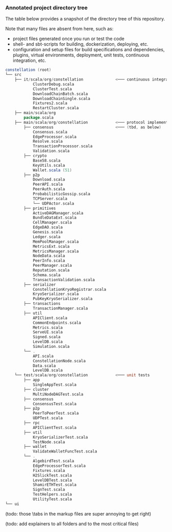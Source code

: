 ### Annotated project directory tree

The table below provides a snapshot of the directory tree of this repository.

Note that many files are absent from here, such as:

* project files generated once you run or test the code
* shell- and sbt-scripts for building, dockerization, deploying, etc.
* configuration and setup files for build specifications and dependencies, plugins, virtual environments, deployment, unit tests, continuous integration, etc.

```scala
constellation (root)
└── src
    ├── it/scala/org/constellation				<─── continuous integration
			ClusterDebug.scala
    		ClusterTest.scala
			DownloadChainBatch.scala
			DownloadChainSingle.scala
			Fixtures2.scala
			RestartCluster.scala
	├── main/scala/org
		package.scala
    ├── main/scala/org/constellation			<─── protocol implementation
        ├── consensus							<─── (tbd, as below)
			Consensus.scala
			EdgeProcessor.scala
			Resolve.scala
			TransactionProcessor.scala
			Validation.scala
        ├── crypto
            Base58.scala
            KeyUtils.scala
            Wallet.scala (51)
        ├── p2p
            Download.scala       		 	
            PeerAPI.scala       			
            PeerAuth.scala       			
            ProbabilisticGossip.scala  	
            TCPServer.scala       			
            └── UDPActor.scala
        ├── primitives
			ActiveDAGManager.scala
			BundleDataExt.scala
			CellManager.scala
			EdgeDAO.scala
			Genesis.scala
			Ledger.scala
			MemPoolManager.scala
			MetricsExt.scala
			MetricsManager.scala
			NodeData.scala
			PeerInfo.scala
			PeerManager.scala
			Reputation.scala
			Schema.scala
			TransactionValidation.scala
		├── serializer
			ConstellationKryoRegistrar.scala
			KryoSerializer.scala
			PubKeyKryoSerializer.scala
		├── transactions
			TransactionManager.scala
		├── util
			APIClient.scala
			CommonEndpoints.scala
			Metrics.scala
			ServeUI.scala
			Signed.scala
			LevelDB.scala
			Simulation.scala
		└── .
			API.scala
			ConstellationNode.scala
			Data.scala
			LevelDB.scala
	└── test/scala/org/constellation          	<─── unit tests
        ├── app
			SingleAppTest.scala
       	├── cluster
			MultiNodeDAGTest.scala
        ├── consensus
			ConsensusTest.scala
        ├── p2p
			PeerToPeerTest.scala
			UDPTest.scala
        ├── rpc
			APIClientTest.scala
        ├── util
			KryoSerializerTest.scala
			TestNode.scala
		├── wallet
			ValidateWalletFuncTest.scala	
		└── .
			AlgebirdTest.scala
			EdgeProcessorTest.scala
			Fixtures.scala
			H2SlickTest.scala
			LevelDBTest.scala
			ShamirETHTest.scala
			SignTest.scala
			TestHelpers.scala
        	UtilityTest.scala
└── ui
```
	 
(todo: those \tabs in the markup files are super annoying to get right)
	 
(todo: add explainers to all folders and to the most critical files)


